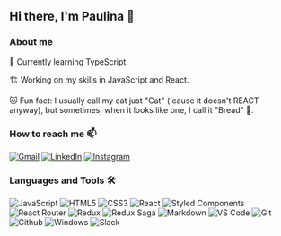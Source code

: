 ## Hi there, I'm Paulina 🙋

### About me
📖 Currently learning TypeScript.

🏗️ Working on my skills in JavaScript and React.

🐱 Fun fact: I usually call my cat just "Cat" ('cause it doesn't REACT anyway), but sometimes, when it looks like one, I call it "Bread" 🍞.

### How to reach me 📫
[![Gmail](https://img.shields.io/badge/Gmail-D14836?style=for-the-badge&logo=gmail&logoColor=white)](mailto:paulina.grymulska@gmail.com)
[![LinkedIn](https://img.shields.io/badge/LinkedIn-0077B5?style=for-the-badge&logo=linkedin&logoColor=white)](https://www.linkedin.com/in/paulina-grymulska/)
[![Instagram](https://img.shields.io/badge/Instagram-E4405F?style=for-the-badge&logo=instagram&logoColor=white)](https://www.instagram.com/grymulska/)



### Languages and Tools 🛠️
![JavaScript](https://img.shields.io/badge/JavaScript-323330?style=for-the-badge&logo=javascript&logoColor=F7DF1E)
![HTML5](https://img.shields.io/badge/HTML5-E34F26?style=for-the-badge&logo=html5&logoColor=white)
![CSS3](https://img.shields.io/badge/CSS3-1572B6?style=for-the-badge&logo=css3&logoColor=white)
![React](https://img.shields.io/badge/React-20232A?style=for-the-badge&logo=react&logoColor=61DAFB)
![Styled Components](https://img.shields.io/badge/styled--components-DB7093?style=for-the-badge&logo=styled-components&logoColor=white)
![React Router](https://img.shields.io/badge/React_Router-CA4245?style=for-the-badge&logo=react-router&logoColor=white)
![Redux](https://img.shields.io/badge/Redux-593D88?style=for-the-badge&logo=redux&logoColor=white)
![Redux Saga](https://img.shields.io/badge/Redux%20saga-86D46B?style=for-the-badge&logo=redux%20saga&logoColor=999999)
![Markdown](https://img.shields.io/badge/Markdown-000000?style=for-the-badge&logo=markdown&logoColor=white)
![VS Code](https://img.shields.io/badge/Visual_Studio_Code-0078D4?style=for-the-badge&logo=visual%20studio%20code&logoColor=white)
![Git](https://img.shields.io/badge/GIT-E44C30?style=for-the-badge&logo=git&logoColor=white)
![Github](https://img.shields.io/badge/GitHub-100000?style=for-the-badge&logo=github&logoColor=white)
![Windows](https://img.shields.io/badge/Windows-0078D6?style=for-the-badge&logo=windows&logoColor=white)
![Slack](https://img.shields.io/badge/Slack-4A154B?style=for-the-badge&logo=slack&logoColor=white)
<!-- ![Figma](https://img.shields.io/badge/Figma-F24E1E?style=for-the-badge&logo=figma&logoColor=white)
![Canva](https://img.shields.io/badge/Canva-%2300C4CC.svg?&style=for-the-badge&logo=Canva&logoColor=white)
![Trello](https://img.shields.io/badge/Trello-0052CC?style=for-the-badge&logo=trello&logoColor=white) -->

<!-- ![stats](https://github-readme-stats.vercel.app/api/top-langs/?username=paulgrym) -->







